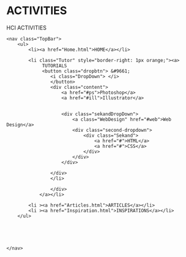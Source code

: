 # ACTIVITIES
HCI ACTIVITIES

<!DOCTYPE html>
<html lang="en">
<head>
    <title>DeJesus_Act3_Nav2</title>
    <link rel="stylesheet" href="Nav.css">
    <meta charset="UTF-8">
    <meta name="viewport" content="width=device-width, initial-scale=1.0">
</head>

<body>

    <nav class="TopBar">
        <ul>
            <li><a href="Home.html">HOME</a></li>
           
            <li class="Tutor" style="border-right: 1px orange;"><a> 
                 TUTORIALS 
                 <button class="dropbtn"> &#9661;
                    <i class="DropDown"> </i>
                    </button>   
                    <div class="content">
                        <a href="#ps">Photoshop</a>
                        <a href="#ill">Illustrator</a>


                        <div class="sekandDropDown">
                            <a class="WebDesign" href="#web">Web Design</a>
                            <div class="second-dropdown">
                                <div class="Sekand">
                                    <a href="#">HTML</a>
                                    <a href="#">CSS</a>
                                </div>
                            </div>
                        </div>

                    </div>
                    </li>
        
                    </div>  
                </a></li>
            
            <li ><a href="Articles.html">ARTICLES</a></li>
            <li ><a href="Inspiration.html">INSPIRATIONS</a></li>
        </ul>





    </nav>
</body>
